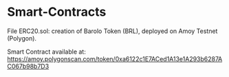 # Smart-Contracts

File ERC20.sol: creation of Barolo Token (BRL), deployed on Amoy Testnet (Polygon).

Smart Contract available at: https://amoy.polygonscan.com/token/0xa6122c1E7ACed1A13e1A293b6287AC067b98b7D3
